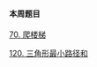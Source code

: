 #### 本周题目

[70. 爬楼梯](https://leetcode-cn.com/problems/climbing-stairs/)

[120. 三角形最小路径和](https://leetcode-cn.com/problems/triangle/)
